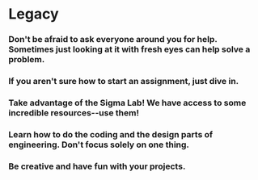 # Legacy
### Don't be afraid to ask everyone around you for help. Sometimes just looking at it with fresh eyes can help solve a problem.
### If you aren't sure how to start an assignment, just dive in. 
### Take advantage of the Sigma Lab! We have access to some incredible resources--use them!
### Learn how to do the coding and the design parts of engineering. Don't focus solely on one thing.
### Be creative and have fun with your projects. 
